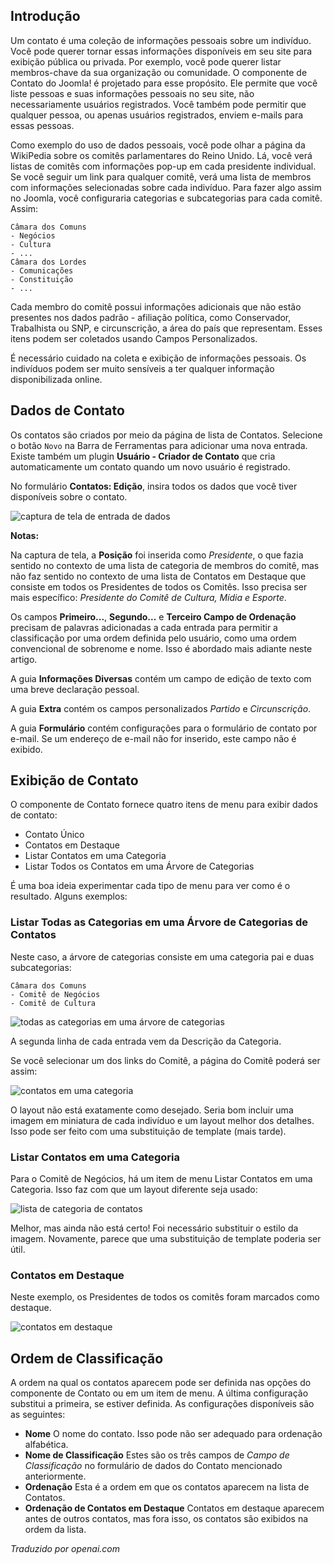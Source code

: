 <!-- Filename: contacts.md / Display title: Contatos  -->

## Introdução

Um contato é uma coleção de informações pessoais sobre um indivíduo. Você pode querer tornar essas informações disponíveis em seu site para exibição pública ou privada. Por exemplo, você pode querer listar membros-chave da sua organização ou comunidade. O componente de Contato do Joomla! é projetado para esse propósito. Ele permite que você liste pessoas e suas informações pessoais no seu site, não necessariamente usuários registrados. Você também pode permitir que qualquer pessoa, ou apenas usuários registrados, enviem e-mails para essas pessoas.

Como exemplo do uso de dados pessoais, você pode olhar a página da WikiPedia sobre os comitês parlamentares do Reino Unido. Lá, você verá listas de comitês com informações pop-up em cada presidente individual. Se você seguir um link para qualquer comitê, verá uma lista de membros com informações selecionadas sobre cada indivíduo. Para fazer algo assim no Joomla, você configuraria categorias e subcategorias para cada comitê. Assim:

```
Câmara dos Comuns
- Negócios
- Cultura
- ...
Câmara dos Lordes
- Comunicações
- Constituição
- ...
```
Cada membro do comitê possui informações adicionais que não estão presentes nos dados padrão - afiliação política, como Conservador, Trabalhista ou SNP, e circunscrição, a área do país que representam. Esses itens podem ser coletados usando Campos Personalizados.

É necessário cuidado na coleta e exibição de informações pessoais. Os indivíduos podem ser muito sensíveis a ter qualquer informação disponibilizada online.

## Dados de Contato

Os contatos são criados por meio da página de lista de Contatos. Selecione o botão `Novo` na Barra de Ferramentas para adicionar uma nova entrada. Existe também um plugin **Usuário - Criador de Contato** que cria automaticamente um contato quando um novo usuário é registrado.

No formulário **Contatos: Edição**, insira todos os dados que você tiver disponíveis sobre o contato.

![captura de tela de entrada de dados](../../../en/images/contacts/contact-data-entry.png)

**Notas:**

Na captura de tela, a **Posição** foi inserida como *Presidente*, o que fazia sentido no contexto de uma lista de categoria de membros do comitê, mas não faz sentido no contexto de uma lista de Contatos em Destaque que consiste em todos os Presidentes de todos os Comitês. Isso precisa ser mais específico: *Presidente do Comitê de Cultura, Mídia e Esporte*.

Os campos **Primeiro...**, **Segundo...** e **Terceiro Campo de Ordenação** precisam de palavras adicionadas a cada entrada para permitir a classificação por uma ordem definida pelo usuário, como uma ordem convencional de sobrenome e nome. Isso é abordado mais adiante neste artigo.

A guia **Informações Diversas** contém um campo de edição de texto com uma breve declaração pessoal.

A guia **Extra** contém os campos personalizados *Partido* e *Circunscrição*.

A guia **Formulário** contém configurações para o formulário de contato por e-mail. Se um endereço de e-mail não for inserido, este campo não é exibido.

## Exibição de Contato

O componente de Contato fornece quatro itens de menu para exibir dados de contato:

* Contato Único
* Contatos em Destaque
* Listar Contatos em uma Categoria
* Listar Todos os Contatos em uma Árvore de Categorias

É uma boa ideia experimentar cada tipo de menu para ver como é o resultado.
Alguns exemplos:

### Listar Todas as Categorias em uma Árvore de Categorias de Contatos

Neste caso, a árvore de categorias consiste em uma categoria pai e duas subcategorias:
```
Câmara dos Comuns
- Comitê de Negócios
- Comitê de Cultura
```
![todas as categorias em uma árvore de categorias](../../../en/images/contacts/contact-all-committees.png)

A segunda linha de cada entrada vem da Descrição da Categoria.

Se você selecionar um dos links do Comitê, a página do Comitê poderá ser assim:

![contatos em uma categoria](../../../en/images/contacts/contact-culture-committee.png)

O layout não está exatamente como desejado. Seria bom incluir uma
imagem em miniatura de cada indivíduo e um layout melhor dos detalhes. Isso
pode ser feito com uma substituição de template (mais tarde).

### Listar Contatos em uma Categoria

Para o Comitê de Negócios, há um item de menu Listar Contatos em uma Categoria.
Isso faz com que um layout diferente seja usado:

![lista de categoria de contatos](../../../en/images/contacts/contact-category-list.png)

Melhor, mas ainda não está certo! Foi necessário substituir o estilo
da imagem. Novamente, parece que uma substituição de template poderia ser útil.

### Contatos em Destaque

Neste exemplo, os Presidentes de todos os comitês foram marcados como destaque.

![contatos em destaque](../../../en/images/contacts/contact-featured.png)

## Ordem de Classificação

A ordem na qual os contatos aparecem pode ser definida nas opções do componente de Contato ou em um item de menu. A última configuração substitui a primeira, se estiver definida. As configurações disponíveis são as seguintes:
* **Nome** O nome do contato. Isso pode não ser adequado para ordenação alfabética.
* **Nome de Classificação** Estes são os três campos de *Campo de Classificação* no formulário de dados do Contato mencionado anteriormente.
* **Ordenação** Esta é a ordem em que os contatos aparecem na lista de Contatos.
* **Ordenação de Contatos em Destaque** Contatos em destaque aparecem antes de outros contatos, mas fora isso, os contatos são exibidos na ordem da lista.

*Traduzido por openai.com*

